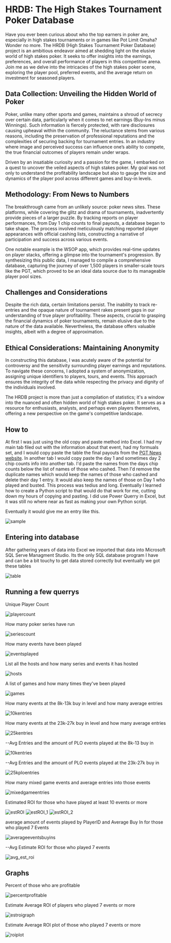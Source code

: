 # HRDB: The High Stakes Tournament Poker Database

Have you ever been curious about who the top earners in poker are, especially in high stakes tournaments or in games like Pot Limit Omaha? Wonder no more. The HRDB (High Stakes Tournament Poker Database) project is an ambitious endeavor aimed at shedding light on the elusive world of high stakes poker. It seeks to offer insights into the earnings, preferences, and overall performance of players in this competitive arena. Join me as we delve into the intricacies of the high stakes poker scene, exploring the player pool, preferred events, and the average return on investment for seasoned players.

## Data Collection: Unveiling the Hidden World of Poker

Poker, unlike many other sports and games, maintains a shroud of secrecy over certain data, particularly when it comes to net earnings (Buy-Ins minus Winnings). Such information is fiercely protected, with rare disclosures causing upheaval within the community. The reluctance stems from various reasons, including the preservation of professional reputations and the complexities of securing backing for tournament entries. In an industry where image and perceived success can influence one’s ability to compete, the true financial outcomes of players remain under wraps.

Driven by an insatiable curiosity and a passion for the game, I embarked on a quest to uncover the veiled aspects of high stakes poker. My goal was not only to understand the profitability landscape but also to gauge the size and dynamics of the player pool across different games and buy-in levels.

## Methodology: From News to Numbers

The breakthrough came from an unlikely source: poker news sites. These platforms, while covering the glitz and drama of tournaments, inadvertently provide pieces of a larger puzzle. By tracking reports on player performances, from Day 1 chip counts to final payouts, a database began to take shape. The process involved meticulously matching reported player appearances with official cashing lists, constructing a narrative of participation and success across various events.

One notable example is the WSOP app, which provides real-time updates on player stacks, offering a glimpse into the tournament's progression. By synthesizing this public data, I managed to compile a comprehensive database, capturing the journey of over 1,500 players in smaller-scale tours like the PGT, which proved to be an ideal data source due to its manageable player pool sizes.

## Challenges and Considerations

Despite the rich data, certain limitations persist. The inability to track re-entries and the opaque nature of tournament rakes present gaps in our understanding of true player profitability. These aspects, crucial to grasping the financial dynamics of poker tournaments, remain elusive due to the nature of the data available. Nevertheless, the database offers valuable insights, albeit with a degree of approximation.

## Ethical Considerations: Maintaining Anonymity

In constructing this database, I was acutely aware of the potential for controversy and the sensitivity surrounding player earnings and reputations. To navigate these concerns, I adopted a system of anonymization, assigning unique identifiers to players, tours, and events. This approach ensures the integrity of the data while respecting the privacy and dignity of the individuals involved.

The HRDB project is more than just a compilation of statistics; it's a window into the nuanced and often hidden world of high stakes poker. It serves as a resource for enthusiasts, analysts, and perhaps even players themselves, offering a new perspective on the game's competitive landscape.


## How to
At first I was just using the old copy and paste method into Excel.  I had my main tab filed out with the information about that event, had my formuals set, and I would copy paste the table the final payouts from the [PGT News website](https://www.pgt.com/live-reporting/pokergo-cup-2024/event-1-5100-nolimit-holdem). In another tab I would copy paste the day 1 and sometimes day 2 chip counts info into another tab.  I'd paste the names from the days chip counts below the list of names of those who cashed.  Then I'd remove the duplicate names which would keep the names of those who cashed and delete their day 1 entry.  It would also keep the names of those on Day 1 who played and busted.  This process was tedius and long.  Eventually I learned how to create a Python script to that would do that work for me, cutting down my hours of copying and pasting.  I did use Power Querry in Excel, but it was still no where near as fast as making your own Python script.  

Eventually it would give me an entry like this.

![sample](https://github.com/rcs1978/hrdb/assets/152421676/6168af0e-86b0-4d81-a5f4-1d3c2737c266)

## Entering into database
After gathering years of data into Excel we imported that data into Microsoft SQL Serve Managment Studio.  Its the only SQL database program I have and can be a bit touchy to get data stored correctly but eventually we got these tables

![table](https://github.com/rcs1978/hrdb/assets/152421676/b02d816a-34f6-4e20-9028-cd168405739a)

## Running a few querrys

Unique Player Count

![playercount](https://github.com/rcs1978/hrdb/assets/152421676/c9d31ec3-b986-493a-8c69-c84615360c4e)

How many poker series have run

![seriescount](https://github.com/rcs1978/hrdb/assets/152421676/cca71de0-6311-470b-b149-3ad74b07684d)

How many events have been played

![eventsplayed](https://github.com/rcs1978/hrdb/assets/152421676/51c6f99c-b8de-44a2-9830-e8a506c55a32)

List all the hosts and how many series and events it has hosted

![hosts](https://github.com/rcs1978/hrdb/assets/152421676/4623d16b-6949-419d-bec8-f346013642c3)

A list of games and how many times they've been played

![games](https://github.com/rcs1978/hrdb/assets/152421676/72396276-835c-4b6b-8d72-9052a86acae9)

How many events at the 8k-13k buy in level and how many average entries

![10kentries](https://github.com/rcs1978/hrdb/assets/152421676/f3298a30-6a25-444e-b91d-2af0568b0be0)

How many events at the 23k-27k buy in level and how many average entries

![25kentries](https://github.com/rcs1978/hrdb/assets/152421676/17115c54-94ec-46c5-b597-b2c8c0ff82a4)

--Avg Entries and the amount of PLO events played at the 8k-13 buy in

![10kentries](https://github.com/rcs1978/hrdb/assets/152421676/59711923-e778-491f-8d98-6a00e7efa92c)

--Avg Entries and the amount of PLO events played at the 23k-27k buy in

![25kploentries](https://github.com/rcs1978/hrdb/assets/152421676/a19167a3-7ec9-4c4e-9429-dd1c27a77f42)

How many mixed game events and average entries into those events

![mixedgameentries](https://github.com/rcs1978/hrdb/assets/152421676/3aebd939-adbf-49f8-8320-50d5a1589b2a)

Estimated ROI for those who have played at least 10 events or more

![estROI](https://github.com/rcs1978/hrdb/assets/152421676/8cde5a8b-150f-4b0a-bf20-d576b8541dc7)
![estROI_1](https://github.com/rcs1978/hrdb/assets/152421676/266ca037-184e-42b1-a1b0-b0b3ab67ae67)
![estROI_2](https://github.com/rcs1978/hrdb/assets/152421676/ab5e1c06-0c42-4fda-ac20-089c40cfc477)

average amount of events played by PlayerID and Average Buy In for those who played 7 Events

![averageeventsbuyins](https://github.com/rcs1978/hrdb/assets/152421676/52db3236-524a-4075-9847-b4d6d4dc586f)

--Avg Estimate ROI for those who played 7 events

![avg_est_roi](https://github.com/rcs1978/hrdb/assets/152421676/9b1b1170-5231-468b-9705-b5a9d8c5f119)

## Graphs

Percent of those who are profitable

![percentprofitable](https://github.com/rcs1978/hrdb/assets/152421676/0c4b3b64-b006-4bb2-8dec-2e174e2f830b)

Estimate Average ROI of players who played 7 events or more

![estroigraph](https://github.com/rcs1978/hrdb/assets/152421676/3c2ead80-3f1b-4cc3-b64b-1c00c91e5737)

Estimate Average ROI plot of those who played 7 events or more

![roiplot](https://github.com/rcs1978/hrdb/assets/152421676/75139704-1854-41ec-8c60-6894573f5c16)












































